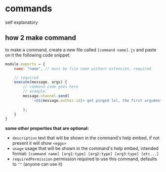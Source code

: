 # **commands**
self explanatory

## **how 2 make command**
to make a command, create a new file called `[command name].js` and paste on it the following code snippet:
```js
module.exports = {
    name: "name", // must be file name without extension, required

    // required
    execute(message, args) {
        // command code goes here
        // example:
        message.channel.send(
            `<@${message.author.id}> get pinged lol, the first argument entered is: ${args[0]}`
            
        );
    }
}
```

**some other properties that are optional:**
* `description` text that will be shown in the command's help embed, if not present it will show `<eggs>`
* `usage` usage that will be shown in the command's help embed, intended format: `[command name] [arg1:type] [arg2:type] [arg3:type] [etc...]`
* `requiredPermission` permission required to use this command, defaults to `""` (anyone can use it)
